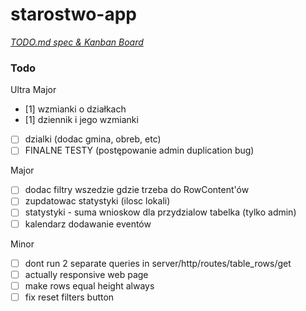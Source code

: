 # starostwo-app

<em>[TODO.md spec & Kanban Board](https://bit.ly/3fCwKfM)</em>

### Todo

Ultra Major

-   [1] wzmianki o działkach
-   [1] dziennik i jego wzmianki
-   [ ] dzialki (dodac gmina, obreb, etc)
-   [ ] FINALNE TESTY (postępowanie admin duplication bug)

Major

-   [ ] dodac filtry wszedzie gdzie trzeba do RowContent'ów
-   [ ] zupdatowac statystyki (ilosc lokali)
-   [ ] statystyki - suma wnioskow dla przydzialow tabelka (tylko admin)
-   [ ] kalendarz dodawanie eventów

Minor

-   [ ] dont run 2 separate queries in server/http/routes/table_rows/get
-   [ ] actually responsive web page
-   [ ] make rows equal height always
-   [ ] fix reset filters button
